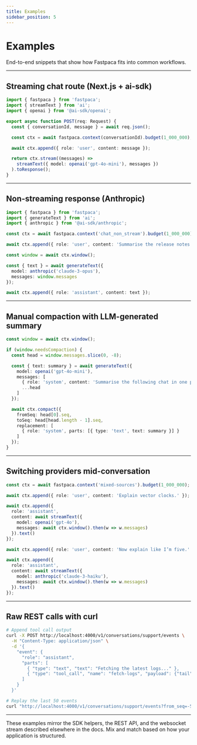 ```yaml
---
title: Examples
sidebar_position: 5
---
```


# Examples

End-to-end snippets that show how Fastpaca fits into common workflows.

---

## Streaming chat route (Next.js + ai-sdk)

```typescript title="app/api/chat/route.ts"
import { fastpaca } from 'fastpaca';
import { streamText } from 'ai';
import { openai } from '@ai-sdk/openai';

export async function POST(req: Request) {
  const { conversationId, message } = await req.json();

  const ctx = await fastpaca.context(conversationId).budget(1_000_000);

  await ctx.append({ role: 'user', content: message });

  return ctx.stream((messages) =>
    streamText({ model: openai('gpt-4o-mini'), messages })
  ).toResponse();
}
```

---

## Non-streaming response (Anthropic)

```typescript
import { fastpaca } from 'fastpaca';
import { generateText } from 'ai';
import { anthropic } from '@ai-sdk/anthropic';

const ctx = await fastpaca.context('chat_non_stream').budget(1_000_000);

await ctx.append({ role: 'user', content: 'Summarise the release notes.' });

const window = await ctx.window();

const { text } = await generateText({
  model: anthropic('claude-3-opus'),
  messages: window.messages
});

await ctx.append({ role: 'assistant', content: text });
```

---

## Manual compaction with LLM-generated summary

```typescript
const window = await ctx.window();

if (window.needsCompaction) {
  const head = window.messages.slice(0, -8);

  const { text: summary } = await generateText({
    model: openai('gpt-4o-mini'),
    messages: [
      { role: 'system', content: 'Summarise the following chat in one paragraph.' },
      ...head
    ]
  });

  await ctx.compact({
    fromSeq: head[0].seq,
    toSeq: head[head.length - 1].seq,
    replacement: [
      { role: 'system', parts: [{ type: 'text', text: summary }] }
    ]
  });
}
```

---

## Switching providers mid-conversation

```typescript
const ctx = await fastpaca.context('mixed-sources').budget(1_000_000);

await ctx.append({ role: 'user', content: 'Explain vector clocks.' });

await ctx.append({
  role: 'assistant',
  content: await streamText({
    model: openai('gpt-4o'),
    messages: await ctx.window().then(w => w.messages)
  }).text()
});

await ctx.append({ role: 'user', content: 'Now explain like I’m five.' });

await ctx.append({
  role: 'assistant',
  content: await streamText({
    model: anthropic('claude-3-haiku'),
    messages: await ctx.window().then(w => w.messages)
  }).text()
});
```

---

## Raw REST calls with curl

```bash
# Append tool call output
curl -X POST http://localhost:4000/v1/conversations/support/events \
  -H "Content-Type: application/json" \
  -d '{
    "event": {
      "role": "assistant",
      "parts": [
        { "type": "text", "text": "Fetching the latest logs..." },
        { "type": "tool_call", "name": "fetch-logs", "payload": {"tail": 200} }
      ]
    }
  }'
```

```bash
# Replay the last 50 events
curl "http://localhost:4000/v1/conversations/support/events?from_seq=-50"
```

---

These examples mirror the SDK helpers, the REST API, and the websocket stream described elsewhere in the docs. Mix and match based on how your application is structured.
